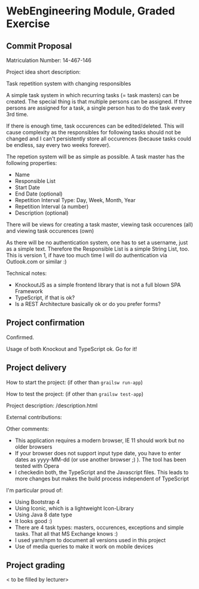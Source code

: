 # WebEngineering Module, Graded Exercise

## Commit Proposal

Matriculation Number: 14-467-146

Project idea short description: 

Task repetition system with changing responsibles

A simple task system in which recurring tasks (= task masters) can be created. The special thing is 
that multiple persons can be assigned. If three persons are assigned for a task, 
a single person has to do the task every 3rd time. 

If there is enough time, task occurences can be edited/deleted. This will cause complexity as the responsibles for following tasks should not be changed and I can't persistently store all occurences (because tasks could be endless, say every two weeks forever).

The repetion system will be as simple as possible. A task master has the following properties:

- Name
- Responsible List
- Start Date
- End Date (optional)
- Repetition Interval Type: Day, Week, Month, Year
- Repetition Interval (a number)
- Description (optional)

There will be views for creating a task master, viewing task occurences (all) and viewing task occurences (own)

As there will be no authentication system, one has to set a username, just as a simple text. 
Therefore the Responsible List is a simple String List, too. This is version 1, if have too much time
I will do authentication via Outlook.com or similar :)

Technical notes:

 - KnockoutJS as a simple frontend library that is not a full blown SPA Framework
 - TypeScript, if that is ok?
 - Is a REST Architecture basically ok or do you prefer forms?
 
## Project confirmation

Confirmed.

Usage of both Knockout and TypeScript ok.
Go for it!

## Project delivery <to be filled by student>

How to start the project: (if other than `grailsw run-app`)

How to test the project:  (if other than `grailsw test-app`)

Project description:      /description.html

External contributions:

Other comments: 

- This application requires a modern browser, IE 11 should work but no older browsers
- If your browser does not support input type date, you have to enter dates as yyyy-MM-dd (or use another browser ;) ). The tool has been tested with Opera
- I checkedin both, the TypeScript and the Javascript files. This leads to more changes but makes the build process independent of TypeScript

I'm particular proud of:

 - Using Bootstrap 4
 - Using Iconic, which is a lightweight Icon-Library
 - Using Java 8 date type
 - It looks good :)
 - There are 4 task types: masters, occurences, exceptions and simple tasks. That all that MS Exchange knows :)
- I used yarn/npm to document all versions used in this project
- Use of media queries to make it work on mobile devices

## Project grading 

< to be filled by lecturer>

